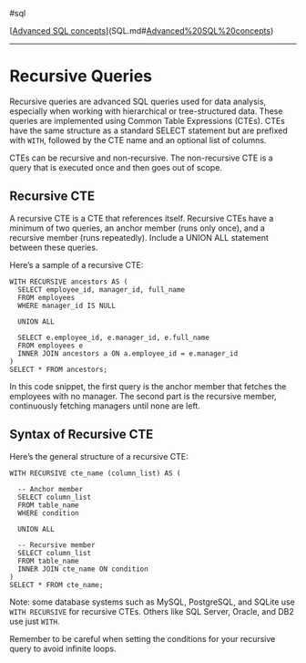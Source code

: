 #sql 

[[Advanced SQL concepts](SQLRoadmap/Advanced%20SQL%20concepts/index.md)](SQL.md#[Advanced%20SQL%20concepts](SQLRoadmap/Advanced%20SQL%20concepts/index.md))

---
# Recursive Queries

Recursive queries are advanced SQL queries used for data analysis, especially when working with hierarchical or tree-structured data. These queries are implemented using Common Table Expressions (CTEs). CTEs have the same structure as a standard SELECT statement but are prefixed with `WITH`, followed by the CTE name and an optional list of columns.

CTEs can be recursive and non-recursive. The non-recursive CTE is a query that is executed once and then goes out of scope.

## Recursive CTE

A recursive CTE is a CTE that references itself. Recursive CTEs have a minimum of two queries, an anchor member (runs only once), and a recursive member (runs repeatedly). Include a UNION ALL statement between these queries.

Here’s a sample of a recursive CTE:

```
WITH RECURSIVE ancestors AS (
  SELECT employee_id, manager_id, full_name
  FROM employees
  WHERE manager_id IS NULL
  
  UNION ALL

  SELECT e.employee_id, e.manager_id, e.full_name
  FROM employees e
  INNER JOIN ancestors a ON a.employee_id = e.manager_id
)
SELECT * FROM ancestors;
```

In this code snippet, the first query is the anchor member that fetches the employees with no manager. The second part is the recursive member, continuously fetching managers until none are left.

## Syntax of Recursive CTE

Here’s the general structure of a recursive CTE:

```
WITH RECURSIVE cte_name (column_list) AS (
  
  -- Anchor member
  SELECT column_list
  FROM table_name
  WHERE condition
  
  UNION ALL
  
  -- Recursive member
  SELECT column_list
  FROM table_name
  INNER JOIN cte_name ON condition
)
SELECT * FROM cte_name;
```

Note: some database systems such as MySQL, PostgreSQL, and SQLite use `WITH RECURSIVE` for recursive CTEs. Others like SQL Server, Oracle, and DB2 use just `WITH`.

Remember to be careful when setting the conditions for your recursive query to avoid infinite loops.